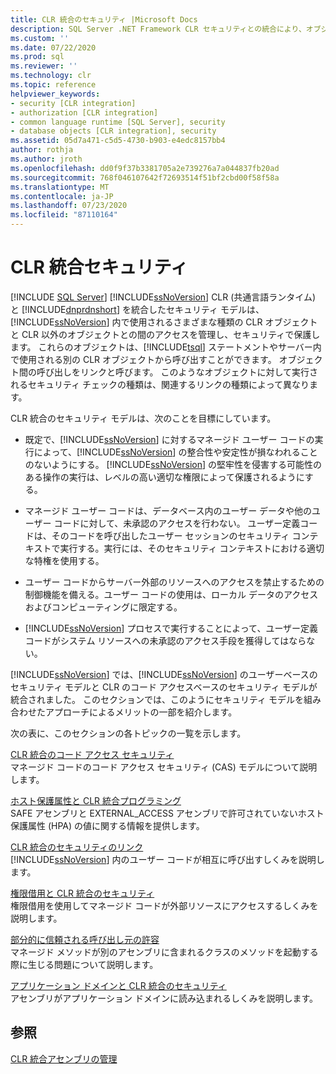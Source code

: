 ```yaml
---
title: CLR 統合のセキュリティ |Microsoft Docs
description: SQL Server .NET Framework CLR セキュリティとの統合により、オブジェクト間のアクセスが管理されます。 オブジェクトに対して実行されるセキュリティチェックは、関連する呼び出しによって異なります。
ms.custom: ''
ms.date: 07/22/2020
ms.prod: sql
ms.reviewer: ''
ms.technology: clr
ms.topic: reference
helpviewer_keywords:
- security [CLR integration]
- authorization [CLR integration]
- common language runtime [SQL Server], security
- database objects [CLR integration], security
ms.assetid: 05d7a471-c5d5-4730-b903-e4edc8157bb4
author: rothja
ms.author: jroth
ms.openlocfilehash: dd0f9f37b3381705a2e739276a7a044837fb20ad
ms.sourcegitcommit: 768f046107642f72693514f51bf2cbd00f58f58a
ms.translationtype: MT
ms.contentlocale: ja-JP
ms.lasthandoff: 07/23/2020
ms.locfileid: "87110164"
---
```

# <a name="clr-integration-security"></a>CLR 統合セキュリティ

[!INCLUDE [SQL Server](../../../includes/applies-to-version/sqlserver.md)]
  [!INCLUDE[ssNoVersion](../../../includes/ssnoversion-md.md)] CLR (共通言語ランタイム) と [!INCLUDE[dnprdnshort](../../../includes/dnprdnshort-md.md)] を統合したセキュリティ モデルは、[!INCLUDE[ssNoVersion](../../../includes/ssnoversion-md.md)] 内で使用されるさまざまな種類の CLR オブジェクトと CLR 以外のオブジェクトとの間のアクセスを管理し、セキュリティで保護します。 これらのオブジェクトは、[!INCLUDE[tsql](../../../includes/tsql-md.md)] ステートメントやサーバー内で使用される別の CLR オブジェクトから呼び出すことができます。 オブジェクト間の呼び出しをリンクと呼びます。 このようなオブジェクトに対して実行されるセキュリティ チェックの種類は、関連するリンクの種類によって異なります。  
  
 CLR 統合のセキュリティ モデルは、次のことを目標にしています。  
  
-   既定で、[!INCLUDE[ssNoVersion](../../../includes/ssnoversion-md.md)] に対するマネージド ユーザー コードの実行によって、[!INCLUDE[ssNoVersion](../../../includes/ssnoversion-md.md)] の整合性や安定性が損なわれることのないようにする。 [!INCLUDE[ssNoVersion](../../../includes/ssnoversion-md.md)] の堅牢性を侵害する可能性のある操作の実行は、レベルの高い適切な権限によって保護されるようにする。  
  
-   マネージド ユーザー コードは、データベース内のユーザー データや他のユーザー コードに対して、未承認のアクセスを行わない。 ユーザー定義コードは、そのコードを呼び出したユーザー セッションのセキュリティ コンテキストで実行する。実行には、そのセキュリティ コンテキストにおける適切な特権を使用する。  
  
-   ユーザー コードからサーバー外部のリソースへのアクセスを禁止するための制御機能を備える。ユーザー コードの使用は、ローカル データのアクセスおよびコンピューティングに限定する。  
  
-   [!INCLUDE[ssNoVersion](../../../includes/ssnoversion-md.md)] プロセスで実行することによって、ユーザー定義コードがシステム リソースへの未承認のアクセス手段を獲得してはならない。  
  
 [!INCLUDE[ssNoVersion](../../../includes/ssnoversion-md.md)] では、[!INCLUDE[ssNoVersion](../../../includes/ssnoversion-md.md)] のユーザーベースのセキュリティ モデルと CLR のコード アクセスベースのセキュリティ モデルが統合されました。 このセクションでは、このようにセキュリティ モデルを組み合わせたアプローチによるメリットの一部を紹介します。  
  
 次の表に、このセクションの各トピックの一覧を示します。  
  
 [CLR 統合のコード アクセス セキュリティ](../../../relational-databases/clr-integration/security/clr-integration-code-access-security.md)  
 マネージド コードのコード アクセス セキュリティ (CAS) モデルについて説明します。  
  
 [ホスト保護属性と CLR 統合プログラミング](../../../relational-databases/clr-integration-security-host-protection-attributes/host-protection-attributes-and-clr-integration-programming.md)  
 SAFE アセンブリと EXTERNAL_ACCESS アセンブリで許可されていないホスト保護属性 (HPA) の値に関する情報を提供します。  
  
 [CLR 統合のセキュリティのリンク](https://msdn.microsoft.com/library/168efd01-d12e-4bdf-a1b3-0b5c76474eaf)  
 [!INCLUDE[ssNoVersion](../../../includes/ssnoversion-md.md)] 内のユーザー コードが相互に呼び出すしくみを説明します。  
  
 [権限借用と CLR 統合のセキュリティ](https://msdn.microsoft.com/library/1495a7af-2248-4cee-afdb-9269fb3a7774)  
 権限借用を使用してマネージド コードが外部リソースにアクセスするしくみを説明します。  
  
 [部分的に信頼される呼び出し元の許容](https://msdn.microsoft.com/library/20b0248f-36da-4fc3-97d2-3789fcf6e084)  
 マネージド メソッドが別のアセンブリに含まれるクラスのメソッドを起動する際に生じる問題について説明します。  
  
 [アプリケーション ドメインと CLR 統合のセキュリティ](/previous-versions/sql/2014/database-engine/dev-guide/allowing-partially-trusted-callers?view=sql-server-2014)  
 アセンブリがアプリケーション ドメインに読み込まれるしくみを説明します。  
  
## <a name="see-also"></a>参照  
 [CLR 統合アセンブリの管理](../../../relational-databases/clr-integration/assemblies/managing-clr-integration-assemblies.md)  
  
  

